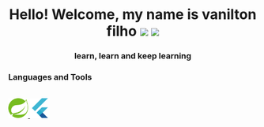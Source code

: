 <h1 align="center">
  Hello! Welcome, my name is vanilton filho
  <img src="https://media.giphy.com/media/hvRJCLFzcasrR4ia7z/giphy.gif" width="28">
  <img src="https://dkrn4sk0rn31v.cloudfront.net/2018/05/29070459/pixelart-octocat.gif" width="42"></h2>
</h1>

<h3 align="center">learn, learn and keep learning</h3>

### Languages and Tools

<br/>

 <a href="https://spring.io/">
    <img
      src="https://github.com/devicons/devicon/blob/master/icons/spring/spring-original.svg"
      alt="html"
      width="40"
      height="40"
    />
  </a>

   <a href="https://flutter.dev/">
    <img
      src="https://github.com/devicons/devicon/blob/master/icons/flutter/flutter-original.svg"
      alt="html"
      width="40"
      height="40"
    />
  </a>